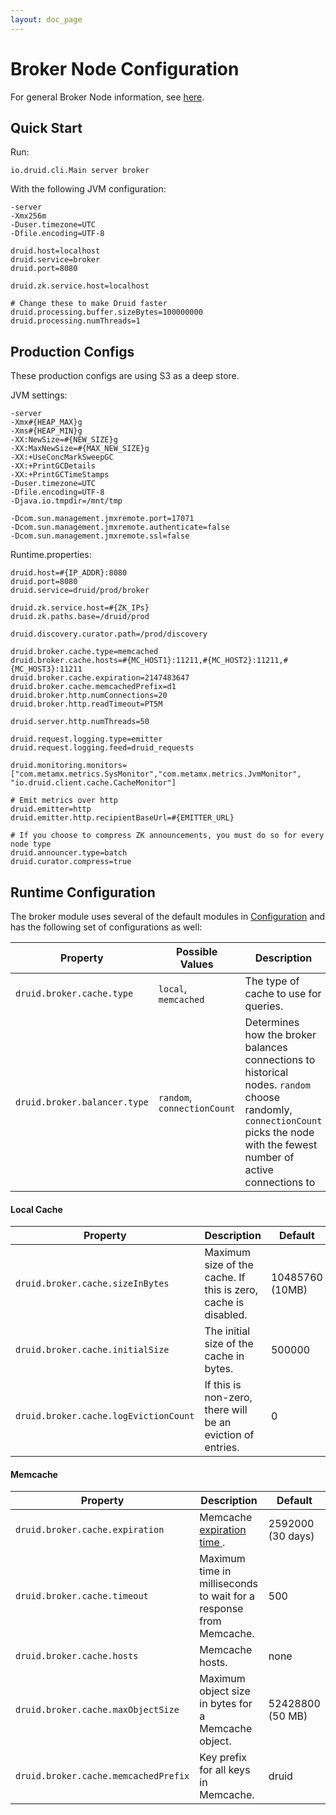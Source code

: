 ```yaml
---
layout: doc_page
---
```

Broker Node Configuration
=========================
For general Broker Node information, see [here](Broker.html).

Quick Start
-----------
Run:

```
io.druid.cli.Main server broker
```

With the following JVM configuration:

```
-server
-Xmx256m
-Duser.timezone=UTC
-Dfile.encoding=UTF-8

druid.host=localhost
druid.service=broker
druid.port=8080

druid.zk.service.host=localhost

# Change these to make Druid faster
druid.processing.buffer.sizeBytes=100000000
druid.processing.numThreads=1

```

Production Configs
------------------
These production configs are using S3 as a deep store.

JVM settings:

```
-server
-Xmx#{HEAP_MAX}g
-Xms#{HEAP_MIN}g
-XX:NewSize=#{NEW_SIZE}g
-XX:MaxNewSize=#{MAX_NEW_SIZE}g
-XX:+UseConcMarkSweepGC
-XX:+PrintGCDetails
-XX:+PrintGCTimeStamps
-Duser.timezone=UTC
-Dfile.encoding=UTF-8
-Djava.io.tmpdir=/mnt/tmp

-Dcom.sun.management.jmxremote.port=17071
-Dcom.sun.management.jmxremote.authenticate=false
-Dcom.sun.management.jmxremote.ssl=false
```

Runtime.properties:

```
druid.host=#{IP_ADDR}:8080
druid.port=8080
druid.service=druid/prod/broker

druid.zk.service.host=#{ZK_IPs}
druid.zk.paths.base=/druid/prod

druid.discovery.curator.path=/prod/discovery

druid.broker.cache.type=memcached
druid.broker.cache.hosts=#{MC_HOST1}:11211,#{MC_HOST2}:11211,#{MC_HOST3}:11211
druid.broker.cache.expiration=2147483647
druid.broker.cache.memcachedPrefix=d1
druid.broker.http.numConnections=20
druid.broker.http.readTimeout=PT5M

druid.server.http.numThreads=50

druid.request.logging.type=emitter
druid.request.logging.feed=druid_requests

druid.monitoring.monitors=["com.metamx.metrics.SysMonitor","com.metamx.metrics.JvmMonitor", "io.druid.client.cache.CacheMonitor"]

# Emit metrics over http
druid.emitter=http
druid.emitter.http.recipientBaseUrl=#{EMITTER_URL}

# If you choose to compress ZK announcements, you must do so for every node type
druid.announcer.type=batch
druid.curator.compress=true
```

Runtime Configuration
---------------------

The broker module uses several of the default modules in [Configuration](Configuration.html) and has the following set of configurations as well:

|Property|Possible Values|Description|Default|
|--------|---------------|-----------|-------|
|`druid.broker.cache.type`|`local`, `memcached`|The type of cache to use for queries.|`local`|
|`druid.broker.balancer.type`|`random`, `connectionCount`|Determines how the broker balances connections to historical nodes. `random` choose randomly, `connectionCount` picks the node with the fewest number of active connections to|`random`|

#### Local Cache

|Property|Description|Default|
|--------|-----------|-------|
|`druid.broker.cache.sizeInBytes`|Maximum size of the cache. If this is zero, cache is disabled.|10485760 (10MB)|
|`druid.broker.cache.initialSize`|The initial size of the cache in bytes.|500000|
|`druid.broker.cache.logEvictionCount`|If this is non-zero, there will be an eviction of entries.|0|

#### Memcache

|Property|Description|Default|
|--------|-----------|-------|
|`druid.broker.cache.expiration`|Memcache [expiration time ](https://code.google.com/p/memcached/wiki/NewCommands#Standard_Protocol).|2592000 (30 days)|
|`druid.broker.cache.timeout`|Maximum time in milliseconds to wait for a response from Memcache.|500|
|`druid.broker.cache.hosts`|Memcache hosts.|none|
|`druid.broker.cache.maxObjectSize`|Maximum object size in bytes for a Memcache object.|52428800 (50 MB)|
|`druid.broker.cache.memcachedPrefix`|Key prefix for all keys in Memcache.|druid|
